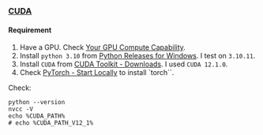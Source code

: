 ### [CUDA](https://developer.nvidia.com/cuda-toolkit)

#### Requirement

1. Have a GPU. Check [Your GPU Compute Capability](https://developer.nvidia.com/cuda-gpus).  
2. Install `python 3.10` from [Python Releases for Windows](https://www.python.org/downloads/windows/). I test on `3.10.11`.
3. Install `CUDA` from [CUDA Toolkit - Downloads](https://developer.nvidia.com/cuda-downloads). I used `CUDA 12.1.0`.
4. Check [PyTorch - Start Locally](https://pytorch.org/get-started/locally/) to install `torch``.

Check:

```
python --version
nvcc -V
echo %CUDA_PATH%
# echo %CUDA_PATH_V12_1%
```